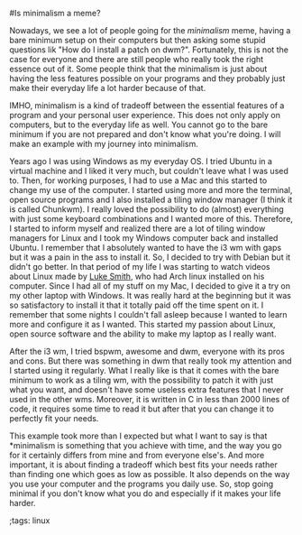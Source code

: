 #Is minimalism a meme?

Nowadays, we see a lot of people going for the *minimalism* meme, having a bare minimum setup on their computers but then asking some stupid questions lik "How do I install a patch on dwm?". Fortunately, this is not the case for everyone and there are still people who really took the right essence out of it. Some people think that the minimalism is just about having the less features possible on your programs and they probably just make their everyday life a lot harder because of that.

IMHO, minimalism is a kind of tradeoff between the essential features of a program and your personal user experience. This does not only apply on computers, but to the everyday life as well. You cannot go to the bare minimum if you are not prepared and don't know what you're doing. I will make an example with my journey into minimalism.

Years ago I was using Windows as my everyday OS. I tried Ubuntu in a virtual machine and I liked it very much, but couldn't leave what I was used to. Then, for working purposes, I had to use a Mac and this started to change my use of the computer. I started using more and more the terminal, open source programs and I also installed a tiling window manager (I think it is called Chunkwm). I really loved the possibility to do (almost) everything with just some keyboard combinations and I wanted more of this. Therefore, I started to inform myself and realized there are a lot of tiling window managers for Linux and I took my Windows computer back and installed Ubuntu. I remember that I absolutely wanted to have the i3 wm with gaps but it was a pain in the ass to install it. So, I decided to try with Debian but it didn't go better. In that period of my life I was starting to watch videos about Linux made by [Luke Smith](https://lukesmith.xyz/), who had Arch linux installed on his computer. Since I had all of my stuff on my Mac, I decided to give it a try on my other laptop with Windows. It was really hard at the beginning but it was so satisfactory to install it that it totally paid off the time spent on it. I remember that some nights I couldn't fall asleep because I wanted to learn more and configure it as I wanted. This started my passion about Linux, open source software and the ability to make my laptop as I really want.

After the i3 wm, I tried bspwm, awesome and dwm, everyone with its pros and cons. But there was something in dwm that really took my attention and I started using it regularly. What I really like is that it comes with the bare minimum to work as a tiling wm, with the possibility to patch it with just what you want, and doesn't have some useless extra features that I never used in the other wms. Moreover, it is written in C in less than 2000 lines of code, it requires some time to read it but after that you can change it to perfectly fit your needs.

This example took more than I expected but what I want to say is that *minimalism</i> is something that you achieve with time, and the way you go for it certainly differs from mine and from everyone else's. And more important, it is about finding a tradeoff which best fits your needs rather than finding one which goes as low as possible. It also depends on the way you use your computer and the programs you daily use. So, stop going minimal if you don't know what you do and especially if it makes your life harder.

;tags: linux
